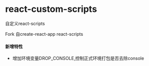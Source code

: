 # react-custom-scripts

自定义react-scripts

Fork 自create-react-app react-scripts

#### 新增特性

+ 增加环境变量DROP_CONSOLE,控制正式环境打包是否去除console
